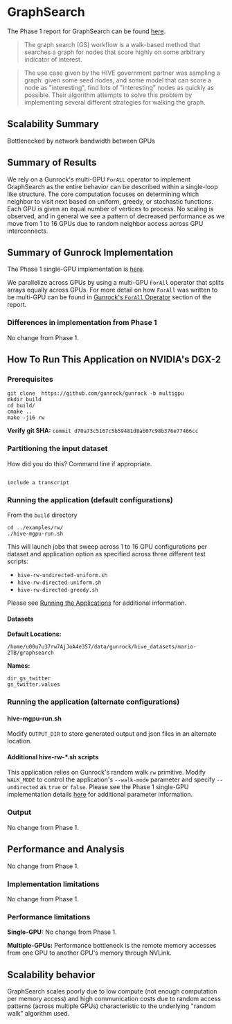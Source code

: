 # GraphSearch

The Phase 1 report for GraphSearch can be found [here](https://gunrock.github.io/docs/#/hive/hive_graphsearch).

> The graph search (GS) workflow is a walk-based method that searches a graph for nodes that score highly on some arbitrary indicator of interest.

>The use case given by the HIVE government partner was sampling a graph: given some seed nodes, and some model that can score a node as "interesting", find lots of "interesting" nodes as quickly as possible. Their algorithm attempts to solve this problem by implementing several different strategies for walking the graph.

## Scalability Summary

Bottlenecked by network bandwidth between GPUs

## Summary of Results

We rely on a Gunrock's multi-GPU `ForALL` operator to implement GraphSearch as the entire behavior can be described within a single-loop like structure. The core computation focuses on determining which neighbor to visit next based on uniform, greedy, or stochastic functions. Each GPU is given an equal number of vertices to process. No scaling is observed, and in general we see a pattern of decreased performance as we move from 1 to 16 GPUs due to random neighbor access across GPU interconnects.



## Summary of Gunrock Implementation

The Phase 1 single-GPU implementation is [here](https://gunrock.github.io/docs/#/hive/hive_graphsearch).

We parallelize across GPUs by using a multi-GPU `ForAll` operator that splits arrays equally across GPUs. For more detail on how `ForAll` was written to be multi-GPU can be found in [Gunrock's `ForAll` Operator](#gunrocks-forall-operator) section of the report.

### Differences in implementation from Phase 1

No change from Phase 1.

## How To Run This Application on NVIDIA's DGX-2

### Prerequisites
```
git clone  https://github.com/gunrock/gunrock -b multigpu
mkdir build
cd build/
cmake ..
make -j16 rw
```
**Verify git SHA:** `commit d70a73c5167c5b59481d8ab07c98b376e77466cc`

### Partitioning the input dataset

How did you do this? Command line if appropriate.

<code>
include a transcript
</code>

### Running the application (default configurations)

From the `build` directory

```
cd ../examples/rw/
./hive-mgpu-run.sh
```

This will launch jobs that sweep across 1 to 16 GPU configurations per dataset and application option as specified across three different test scripts:

* `hive-rw-undirected-uniform.sh`
* `hive-rw-directed-uniform.sh`
* `hive-rw-directed-greedy.sh`

Please see [Running the Applications](#running-the-applications) for additional information.

#### Datasets
**Default Locations:**

```
/home/u00u7u37rw7AjJoA4e357/data/gunrock/hive_datasets/mario-2TB/graphsearch
```

**Names:**

```
dir_gs_twitter
gs_twitter.values
```
### Running the application (alternate configurations)

#### hive-mgpu-run.sh

Modify `OUTPUT_DIR` to store generated output and json files in an alternate location.

#### Additional hive-rw-\*.sh scripts

This application relies on Gunrock's random walk `rw` primitive. Modify `WALK_MODE` to control the application's `--walk-mode` parameter and specify `--undirected` as `true` or `false`. Please see the Phase 1 single-GPU implementation details [here](https://gunrock.github.io/docs/#/hive/hive_graphsearch) for additional parameter information.

### Output

No change from Phase 1.


## Performance and Analysis

No change from Phase 1.


### Implementation limitations

No change from Phase 1.

### Performance limitations

**Single-GPU:** No change from Phase 1.

**Multiple-GPUs:** Performance bottleneck is the remote memory accesses from one GPU to another GPU's memory through NVLink.

## Scalability behavior

GraphSearch scales poorly due to low compute (not enough computation per memory access) and high communication costs due to random access patterns (across multiple GPUs) characteristic to the underlying "random walk" algorithm used.
